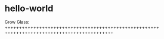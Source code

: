 # hello-world
Grow Glass:  
++++++++++++++++++++++++++++++++++++++++++++++++++++++++++++++++++++++++++++++++++++++++++++